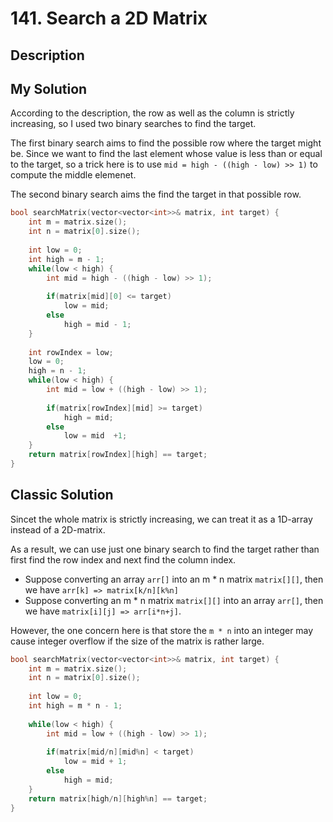 # 141. Search a 2D Matrix

## Description

## My Solution
According to the description, the row as well as the column is strictly increasing, so I used two binary searches to find the target.

The first binary search aims to find the possible row where the target might be. Since we want to find the last element whose value is less than or equal to the target, so a trick here is to use `mid = high - ((high - low) >> 1)` to compute the middle elemenet.

The second binary search aims the find the target in that possible row.
```C++
bool searchMatrix(vector<vector<int>>& matrix, int target) {
    int m = matrix.size();
    int n = matrix[0].size();
    
    int low = 0;
    int high = m - 1;
    while(low < high) {
        int mid = high - ((high - low) >> 1);
        
        if(matrix[mid][0] <= target)
            low = mid;
        else
            high = mid - 1;
    }
    
    int rowIndex = low;
    low = 0;
    high = n - 1;
    while(low < high) {
        int mid = low + ((high - low) >> 1);
        
        if(matrix[rowIndex][mid] >= target)
            high = mid;
        else
            low = mid  +1;
    }
    return matrix[rowIndex][high] == target;
}
```

## Classic Solution
Sincet the whole matrix is strictly increasing, we can treat it as a 1D-array instead of a 2D-matrix.

As a result, we can use just one binary search to find the target rather than first find the row index and next find the column index.

- Suppose converting an array `arr[]` into an m * n matrix `matrix[][]`, then we have `arr[k] => matrix[k/n][k%n]`
- Suppose converting an m * n matrix `matrix[][]` into an array `arr[]`, then we have `matrix[i][j] => arr[i*n+j]`.

However, the one concern here is that store the `m * n` into an integer may cause integer overflow if the size of the matrix is rather large.

```C++
bool searchMatrix(vector<vector<int>>& matrix, int target) {
    int m = matrix.size();
    int n = matrix[0].size();
    
    int low = 0;
    int high = m * n - 1;
    
    while(low < high) {
        int mid = low + ((high - low) >> 1);
        
        if(matrix[mid/n][mid%n] < target)
            low = mid + 1;
        else
            high = mid;
    }
    return matrix[high/n][high%n] == target;
}
```